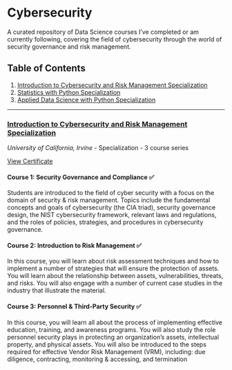 # Cybersecurity
A curated repository of Data Science courses I’ve completed or am currently following, covering the field of cybersecurity through the world of security governance and risk management.

## Table of Contents
1. [Introduction to Cybersecurity and Risk Management Specialization](#introduction-to-cybersecurity-and-risk-management-specialization)
2. [Statistics with Python Specialization](#statistics-with-python-specialization)
3. [Applied Data Science with Python Specialization](#applied-data-science-with-python-specialization)

---

### [Introduction to Cybersecurity and Risk Management Specialization](https://www.coursera.org/programs/data-science-school-qav8p/specializations/information-security)
*University of California, Irvine* - Specialization - 3 course series

[View Certificate](https://www.coursera.org/account/accomplishments/specialization/TNR9VXSBVERB)

#### Course 1: Security Governance and Compliance ✅
Students are introduced to the field of cyber security with a focus on the domain of security & risk management. Topics include the fundamental concepts and goals of cybersecurity (the CIA triad), security governance design, the NIST cybersecurity framework, relevant laws and regulations, and the roles of policies, strategies, and procedures in cybersecurity governance.

#### Course 2: Introduction to Risk Management ✅
In this course, you will learn about risk assessment techniques and how to implement a number of strategies that will ensure the protection of assets. You will learn about the relationship between assets, vulnerabilities, threats, and risks. You will also engage with a number of current case studies in the industry that illustrate the material. 

#### Course 3: Personnel & Third-Party Security ✅
In this course, you will learn all about the process of implementing effective education, training, and awareness programs. You will also study the role personnel security plays in protecting an organization’s assets, intellectual property, and physical assets. You will also be introduced to the steps required for effective Vendor Risk Management (VRM), including: due diligence, contracting, monitoring & accessing, and termination
